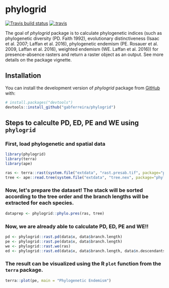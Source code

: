 
# phylogrid

<!-- badges: start -->
[![Travis build status](https://travis-ci.com/gabferreira/phylogrid.svg?branch=master)](https://travis-ci.com/gabferreira/phylogrid)
[![.travis](https://github.com/gabferreira/phylogrid/actions/workflows/.travis.yml/badge.svg)](https://github.com/gabferreira/phylogrid/actions/workflows/.travis.yml)
<!-- badges: end -->

The goal of *phylogrid* package is to calculate phylogenetic indices (such as phylogenetic diversity (PD. Faith 1992), evolutionary distinctiveness (Isaac et al. 2007; Laffan et al. 2016), phylogenetic endemism (PE. Rosauer et al. 2009, Laffan et al. 2016), weighted endemism (WE. Laffan et al. 2016)) for presence-absence rasters and return a raster object as an output. See more details on the package vignette.

## Installation

You can install the development version of *phylogrid* package from [GitHub](https://github.com/) with:

``` r
# install.packages("devtools")
devtools::install_github("gabferreira/phylogrid")
```

## Steps to calculte PD, ED, PE and WE using ```phylogrid```

### First, load phylogenetic and spatial data

``` r 
library(phylogrid)
library(terra)
library(ape)
```

``` r
ras <- terra::rast(system.file("extdata", "rast.presab.tif", package="phylogrid"))
tree <- ape::read.tree(system.file("extdata", "tree.nex", package="phylogrid"))
```

### Now, let's prepare the dataset! The stack will be sorted according to the tree order and the branch lengths will be extracted for each species.

``` r
dataprep <- phylogrid::phylo.pres(ras, tree)
```

### Now, we are already able to calculate PD, ED, PE and WE!!

``` r
pd <- phylogrid::rast.pd(data$x, data$branch.length)
pe <- phylogrid::rast.pe(data$x, data$branch.length)
we <- phylogrid::rast.we(ras)
ed <- phylogrid::rast.ed(data$x, data$branch.length, data$n.descendants)
```

### The result can be visualized using the R `plot` function from the `terra` package.

``` r
terra::plot(pe, main = "Phylogenetic Endemism")
```

